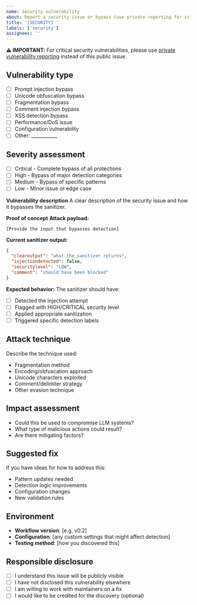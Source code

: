 ```yaml
---
name: Security vulnerability
about: Report a security issue or bypass (use private reporting for critical issues)
title: '[SECURITY] '
labels: ['security']
assignees: ''
---
```


**⚠️ IMPORTANT:** For critical security vulnerabilities, please use
[private vulnerability reporting](https://github.com/username/llm-input-sanitizer-n8n/security/advisories/new)
instead of this public issue.

## Vulnerability type

- [ ] Prompt injection bypass
- [ ] Unicode obfuscation bypass
- [ ] Fragmentation bypass
- [ ] Comment injection bypass
- [ ] XSS detection bypass
- [ ] Performance/DoS issue
- [ ] Configuration vulnerability
- [ ] Other: ___________

## Severity assessment

- [ ] Critical - Complete bypass of all protections
- [ ] High - Bypass of major detection categories
- [ ] Medium - Bypass of specific patterns
- [ ] Low - Minor issue or edge case

**Vulnerability description**
A clear description of the security issue and how it bypasses the sanitizer.

**Proof of concept**
**Attack payload:**

```text
[Provide the input that bypasses detection]
```

**Current sanitizer output:**

```json
{
  "clearoutput": "what the sanitizer returns",
  "injectiondetected": false,
  "securitylevel": "LOW",
  "comment": "should have been blocked"
}
```

**Expected behavior:**
The sanitizer should have:

- [ ] Detected the injection attempt
- [ ] Flagged with HIGH/CRITICAL security level
- [ ] Applied appropriate sanitization
- [ ] Triggered specific detection labels

## Attack technique

Describe the technique used:

- Fragmentation method
- Encoding/obfuscation approach
- Unicode characters exploited
- Comment/delimiter strategy
- Other evasion technique

## Impact assessment

- Could this be used to compromise LLM systems?
- What type of malicious actions could result?
- Are there mitigating factors?

## Suggested fix

If you have ideas for how to address this:

- Pattern updates needed
- Detection logic improvements
- Configuration changes
- New validation rules

## Environment

- **Workflow version**: [e.g. v0.2]
- **Configuration**: [any custom settings that might affect detection]
- **Testing method**: [how you discovered this]

## Responsible disclosure

- [ ] I understand this issue will be publicly visible
- [ ] I have not disclosed this vulnerability elsewhere
- [ ] I am willing to work with maintainers on a fix
- [ ] I would like to be credited for the discovery (optional)
